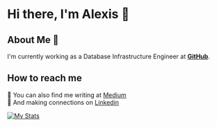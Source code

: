 # Hi there, I'm Alexis 👋


## About Me  🎷
I'm currently working as a Database Infrastructure Engineer at **[GitHub](https://www.github.com/)**.

## How to reach me
:pencil:  You can also find me writing at [Medium](https://medium.com/@acarr59) </br>
:handshake: And making connections on [Linkedin](https://www.linkedin.com/in/alexis-j-carr/)



[![My Stats](https://github-readme-stats.vercel.app/api?username=alexisjcarr&show_icons=true&theme=algolia)](https://github.com/alexisjcarr/github-readme-stats)

<!--
**alexisjcarr/alexisjcarr** is a ✨ _special_ ✨ repository because its `README.md` (this file) appears on your GitHub profile.

Here are some ideas to get you started:

- 🔭 I’m currently working on ...
- 🌱 I’m currently learning ...
- 👯 I’m looking to collaborate on ...
- 🤔 I’m looking for help with ...
- 💬 Ask me about ...
- 📫 How to reach me: ...
- 😄 Pronouns: ...
- ⚡ Fun fact: ...
-->
